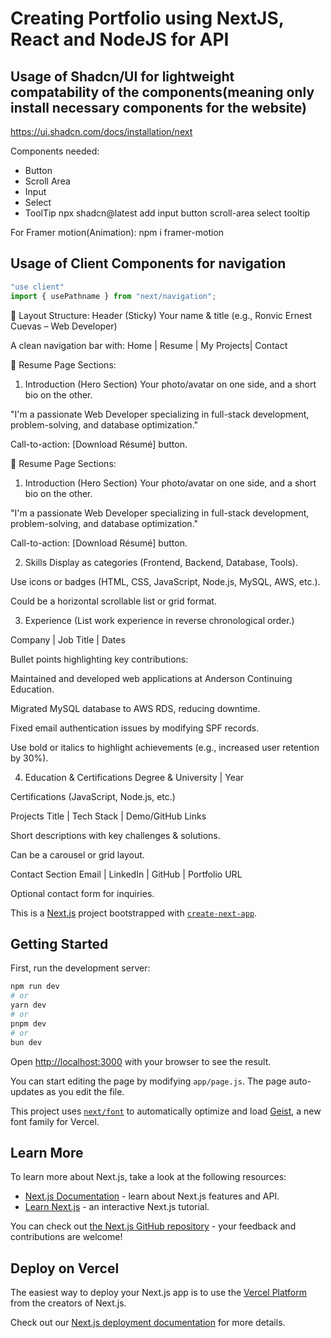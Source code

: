 # Creating Portfolio using NextJS, React and NodeJS for API



## Usage of Shadcn/UI for lightweight compatability of the components(meaning only install necessary components for the website)

https://ui.shadcn.com/docs/installation/next
 

Components needed:
- Button
- Scroll Area 
- Input
- Select 
- ToolTip 
 npx shadcn@latest add input button scroll-area select tooltip

For Framer motion(Animation):
npm i framer-motion

## Usage of Client Components for navigation
```jsx
"use client"
import { usePathname } from "next/navigation";
```

📌 Layout Structure:
Header (Sticky)
Your name & title (e.g., Ronvic Ernest Cuevas – Web Developer)

A clean navigation bar with: Home | Resume | My Projects| Contact


📄 Resume Page Sections:
1. Introduction (Hero Section)
Your photo/avatar on one side, and a short bio on the other.

"I'm a passionate Web Developer specializing in full-stack development, problem-solving, and database optimization."

Call-to-action: [Download Résumé] button.






📄 Resume Page Sections:
1. Introduction (Hero Section)
Your photo/avatar on one side, and a short bio on the other.

"I'm a passionate Web Developer specializing in full-stack development, problem-solving, and database optimization."

Call-to-action: [Download Résumé] button.

2. Skills
Display as categories (Frontend, Backend, Database, Tools).

Use icons or badges (HTML, CSS, JavaScript, Node.js, MySQL, AWS, etc.).

Could be a horizontal scrollable list or grid format.

3. Experience
(List work experience in reverse chronological order.)

Company | Job Title | Dates

Bullet points highlighting key contributions:

Maintained and developed web applications at Anderson Continuing Education.

Migrated MySQL database to AWS RDS, reducing downtime.

Fixed email authentication issues by modifying SPF records.

Use bold or italics to highlight achievements (e.g., increased user retention by 30%).


4. Education & Certifications
Degree & University | Year

Certifications (JavaScript, Node.js, etc.)




Projects
Title | Tech Stack | Demo/GitHub Links

Short descriptions with key challenges & solutions.

Can be a carousel or grid layout.

Contact Section
Email | LinkedIn | GitHub | Portfolio URL

Optional contact form for inquiries.




This is a [Next.js](https://nextjs.org) project bootstrapped with [`create-next-app`](https://github.com/vercel/next.js/tree/canary/packages/create-next-app).

## Getting Started

First, run the development server:

```bash
npm run dev
# or
yarn dev
# or
pnpm dev
# or
bun dev
```

Open [http://localhost:3000](http://localhost:3000) with your browser to see the result.

You can start editing the page by modifying `app/page.js`. The page auto-updates as you edit the file.

This project uses [`next/font`](https://nextjs.org/docs/app/building-your-application/optimizing/fonts) to automatically optimize and load [Geist](https://vercel.com/font), a new font family for Vercel.

## Learn More

To learn more about Next.js, take a look at the following resources:

- [Next.js Documentation](https://nextjs.org/docs) - learn about Next.js features and API.
- [Learn Next.js](https://nextjs.org/learn) - an interactive Next.js tutorial.

You can check out [the Next.js GitHub repository](https://github.com/vercel/next.js) - your feedback and contributions are welcome!

## Deploy on Vercel

The easiest way to deploy your Next.js app is to use the [Vercel Platform](https://vercel.com/new?utm_medium=default-template&filter=next.js&utm_source=create-next-app&utm_campaign=create-next-app-readme) from the creators of Next.js.

Check out our [Next.js deployment documentation](https://nextjs.org/docs/app/building-your-application/deploying) for more details.
